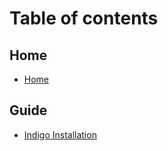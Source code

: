 # Table of contents

## Home

* [Home](README.md)

## Guide

* [Indigo Installation](guide/indigo-installation.md)
